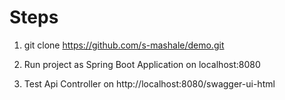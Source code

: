 # Steps
1. git clone https://github.com/s-mashale/demo.git

2. Run project as Spring Boot Application on localhost:8080

3. Test Api Controller on http://localhost:8080/swagger-ui-html


